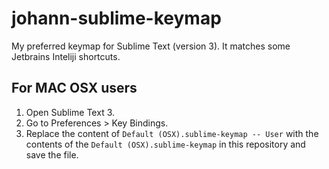 # johann-sublime-keymap
My preferred keymap for Sublime Text (version 3). 
It matches some Jetbrains Inteliji shortcuts.


## For MAC OSX users

1. Open Sublime Text 3.
2. Go to Preferences > Key Bindings.
3. Replace the content of `Default (OSX).sublime-keymap -- User` with the contents of the `Default (OSX).sublime-keymap` in this repository and save the file.
